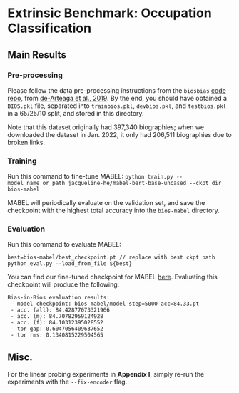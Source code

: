 # Extrinsic Benchmark: Occupation Classification
## Main Results
### Pre-processing

Please follow the data pre-processing instructions from the `biosbias` [code repo](https://github.com/microsoft/biosbias), from [de-Arteaga et al., 2019](https://dl.acm.org/doi/10.1145/3287560.3287572). By the end, you should have obtained a `BIOS.pkl` file, separated into `trainbios.pkl`, `devbios.pkl`, and `testbios.pkl` in a 65/25/10 split, and stored in this directory. 

Note that this dataset originally had 397,340 biographies; when we downloaded the dataset in Jan. 2022, it only had 206,511 biographies due to broken links.

### Training 

Run this command to fine-tune MABEL: 
`python train.py --model_name_or_path jacqueline-he/mabel-bert-base-uncased --ckpt_dir bios-mabel`  

MABEL will periodically evaluate on the validation set, and save the checkpoint with the highest total accuracy into the `bios-mabel` directory. 

### Evaluation

Run this command to evaluate MABEL:

```
best=bios-mabel/best_checkpoint.pt // replace with best ckpt path
python eval.py --load_from_file ${best}
```

You can find our fine-tuned checkpoint for MABEL [here](https://drive.google.com/file/d/1MP-8sAf3YJk279Dj1S54QYBtaQDgB4kc/view?usp=sharing). Evaluating this checkpoint will produce the following:

```
Bias-in-Bios evaluation results:
 - model checkpoint: bios-mabel/model-step=5000-acc=84.33.pt
 - acc. (all): 84.42877073321966
 - acc. (m): 84.70782959124928
 - acc. (f): 84.10312395028552
 - tpr gap: 0.6047056409637652
 - tpr rms: 0.1340815229504565
```

## Misc.
For the linear probing experiments in **Appendix I**, simply re-run the experiments with the `--fix-encoder` flag. 

